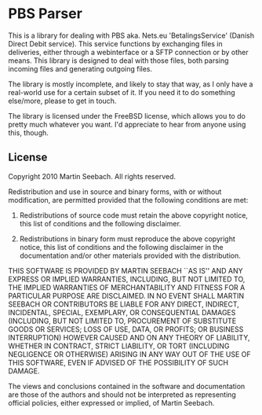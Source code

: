 PBS Parser
==========

This is a library for dealing with PBS aka. Nets.eu 'BetalingsService' (Danish Direct Debit service). This service functions by exchanging files in deliveries, either through a webinterface or a SFTP connection or by other means. This library is designed to deal with those files, both parsing incoming files and generating outgoing files.

The library is mostly incomplete, and likely to stay that way, as I only have a real-world use for a certain subset of it. If you need it to do something else/more, please to get in touch. 

The library is licensed under the FreeBSD license, which allows you to do pretty much whatever you want. I'd appreciate to hear from anyone using this, though.

License
-------

Copyright 2010 Martin Seebach. All rights reserved.

Redistribution and use in source and binary forms, with or without modification, are
permitted provided that the following conditions are met:

   1. Redistributions of source code must retain the above copyright notice, this list of
      conditions and the following disclaimer.

   2. Redistributions in binary form must reproduce the above copyright notice, this list
      of conditions and the following disclaimer in the documentation and/or other materials
      provided with the distribution.

THIS SOFTWARE IS PROVIDED BY MARTIN SEEBACH ``AS IS'' AND ANY EXPRESS OR IMPLIED
WARRANTIES, INCLUDING, BUT NOT LIMITED TO, THE IMPLIED WARRANTIES OF MERCHANTABILITY AND
FITNESS FOR A PARTICULAR PURPOSE ARE DISCLAIMED. IN NO EVENT SHALL MARTIN SEEBACH OR
CONTRIBUTORS BE LIABLE FOR ANY DIRECT, INDIRECT, INCIDENTAL, SPECIAL, EXEMPLARY, OR
CONSEQUENTIAL DAMAGES (INCLUDING, BUT NOT LIMITED TO, PROCUREMENT OF SUBSTITUTE GOODS OR
SERVICES; LOSS OF USE, DATA, OR PROFITS; OR BUSINESS INTERRUPTION) HOWEVER CAUSED AND ON
ANY THEORY OF LIABILITY, WHETHER IN CONTRACT, STRICT LIABILITY, OR TORT (INCLUDING
NEGLIGENCE OR OTHERWISE) ARISING IN ANY WAY OUT OF THE USE OF THIS SOFTWARE, EVEN IF
ADVISED OF THE POSSIBILITY OF SUCH DAMAGE.

The views and conclusions contained in the software and documentation are those of the
authors and should not be interpreted as representing official policies, either expressed
or implied, of Martin Seebach.